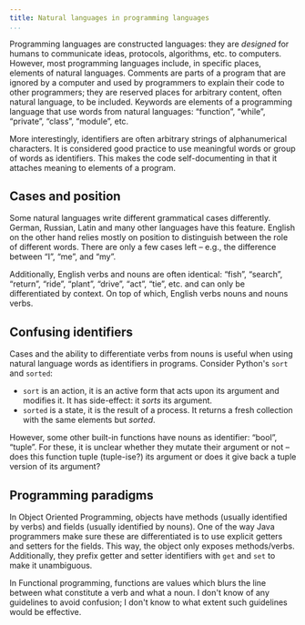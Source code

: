 ```yaml
---
title: Natural languages in programming languages
...
```


Programming languages are constructed languages: they are *designed* for humans to communicate ideas, protocols, algorithms, etc. to computers.
However, most programming languages include, in specific places, elements of natural languages.
Comments are parts of a program that are ignored by a computer and used by programmers to explain their code to other programmers; they are reserved places for arbitrary content, often natural language, to be included.
Keywords are elements of a programming language that use words from natural languages: “function”, “while”, “private”, “class”, “module”, etc.

More interestingly, identifiers are often arbitrary strings of alphanumerical characters.
It is considered good practice to use meaningful words or group of words as identifiers.
This makes the code self-documenting in that it attaches meaning to elements of a program.


## Cases and position

Some natural languages write different grammatical cases differently.
German, Russian, Latin and many other languages have this feature.
English on the other hand relies mostly on position to distinguish between the role of different words.
There are only a few cases left – e.g., the difference between “I”, “me”, and “my”.

Additionally, English verbs and nouns are often identical: “fish”, “search”, “return”, “ride”, “plant”, “drive”, “act”, “tie”, etc. and can only be differentiated by context.
On top of which, English verbs nouns and nouns verbs.


## Confusing identifiers

Cases and the ability to differentiate verbs from nouns is useful when using natural language words as identifiers in programs.
Consider Python's `sort` and `sorted`:

- `sort` is an action, it is an active form that acts upon its argument and modifies it. It has side-effect: it *sorts* its argument.
- `sorted` is a state, it is the result of a process. It returns a fresh collection with the same elements but *sorted*.

However, some other built-in functions have nouns as identifier: “bool”, “tuple”.
For these, it is unclear whether they mutate their argument or not – does this function tuple (tuple-ise?) its argument or does it give back a tuple version of its argument?


## Programming paradigms

In Object Oriented Programming, objects have methods (usually identified by verbs) and fields (usually identified by nouns).
One of the way Java programmers make sure these are differentiated is to use explicit getters and setters for the fields.
This way, the object only exposes methods/verbs.
Additionally, they prefix getter and setter identifiers with `get` and `set` to make it unambiguous.

In Functional programming, functions are values which blurs the line between what constitute a verb and what a noun.
I don't know of any guidelines to avoid confusion; I don't know to what extent such guidelines would be effective.



